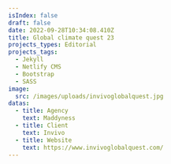 ```yaml
---
isIndex: false
draft: false
date: 2022-09-28T10:34:08.410Z
title: Global climate quest 23
projects_types: Editorial
projects_tags:
  - Jekyll
  - Netlify CMS
  - Bootstrap
  - SASS
image:
  src: /images/uploads/invivoglobalquest.jpg
datas:
  - title: Agency
    text: Maddyness
  - title: Client
    text: Invivo
  - title: Website
    text: https://www.invivoglobalquest.com/
---
```

